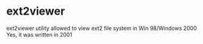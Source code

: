 # ext2viewer
ext2viewer utility allowed to view ext2 file system in Win 98/Windows 2000
Yes, it was written in 2001

